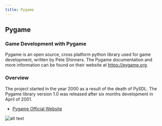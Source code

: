 ```yaml
---
title: Pygame
---
```

## Pygame

### Game Development with Pygame

Pygame is an open source, cross platform python library used for game development, written by Pete Shinners. The Pygame documentation and more information can be found on their website at https://pygame.org.

### Overview

The project started in the year 2000 as a result of the death of PySDL. The Pygame library version 1.0 was
released after six months development in April of 2001.

* [Pygame Official Website](https://www.pygame.org)

![alt text](https://i.ytimg.com/vi/vYD1ervKByU/maxresdefault.jpg "PyGames Potential")
